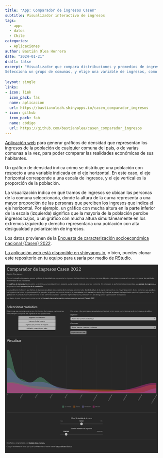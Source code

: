 ```yaml
---
title: "App: Comparador de ingresos Casen"
subtitle: Visualizador interactivo de ingresos
tags:
  - apps
  - datos
  - Chile
categories:
  - Aplicaciones
author: Bastián Olea Herrera
date: "2024-01-21"
draft: false
excerpt: "Visualizador que compara distribuciones y promedios de ingresos entre las comunas de Chile, para observar las diferencias en las realidades socioeconómicas del país.
Selecciona un grupo de comunas, y elige una variable de ingresos, como ingresos individuales, ingresos por hogar, ingresos per cápita o montos de pensiones/jubilación, para obtener un gráfico de densidad que describe y compara las poblaciones de las comunas, y un gráfico de dispersión que ubica los ingresos de las comunas seleccionadas en comparación a todas las demás comunas del país."

layout: single
links:
- icon: link
  icon_pack: fas
  name: aplicación
  url: https://bastianoleah.shinyapps.io/casen_comparador_ingresos
- icon: github
  icon_pack: fab
  name: código
  url: https://github.com/bastianolea/casen_comparador_ingresos
---
```


[Aplicación web](https://bastianoleah.shinyapps.io/casen_comparador_ingresos) para generar gráficos de densidad que representan los ingresos de la población de cualquier comuna del país, o de varias comunas a la vez, para poder comparar las realidades económicas de sus habitantes.

Un gráfico de densidad indica cómo se distribuye una población con respecto a una variable indicada en el eje horizontal. En este caso, el eje horizontal corresponde a una escala de ingresos, y el eje vertical es la proporción de la población.

La visualización indica en qué tramos de ingresos se ubican las personas de la comuna seleccionada, donde la altura de la curva representa a una mayor proporción de las personas que perciben los ingresos que indica el eje horizontal. Por ejemplo, un gráfico con mucha altura en la parte inferior de la escala (izquierda) significa que la mayoría de la población percibe ingresos bajos, o un gráfico con mucha altura simultáneamente en los extremos izquierdo y derecho representaría una población con alta desigualdad y polarización de ingresos.

Los datos provienen de la [Encuesta de caracterización socioeconómica nacional (Casen) 2022](https://observatorio.ministeriodesarrollosocial.gob.cl/encuesta-casen-2022).

[La aplicación web está disponible en shinyapps.io](https://bastianoleah.shinyapps.io/casen_comparador_ingresos), o bien, puedes clonar este repositorio en tu equipo para usarla por medio de RStudio.

![Comparador de ingresos Casen](comparador_ingresos_casen.jpg)
